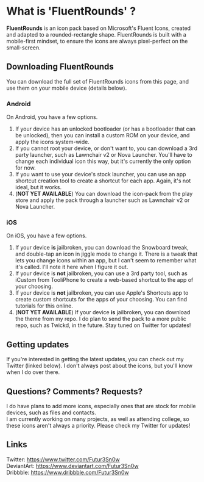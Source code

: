 # What is 'FluentRounds' ?
**FluentRounds** is an icon pack based on Microsoft's Fluent Icons, created and adapted to a rounded-rectangle shape.
FluentRounds is built with a mobile-first mindset, to ensure the icons are always pixel-perfect on the small-screen.

## Downloading FluentRounds
You can download the full set of FluentRounds icons from this page, and use them on your mobile device (details below).

### Android
On Android, you have a few options.
1. If your device has an unlocked bootloader (or has a bootloader that can be unlocked), then you can install a custom ROM on your device, and apply the icons system-wide.
2. If you cannot root your device, or don't want to, you can download a 3rd party launcher, such as Lawnchair v2 or Nova Launcher. You'll have to change each individual icon this way, but it's currently the only option for now.
3. If you want to use your device's stock launcher, you can use an app shortcut creation tool to create a shortcut for each app. Again, it's not ideal, but it works.
4. (**NOT YET AVAILABLE**) You can download the icon-pack from the play store and apply the pack through a launcher such as Lawnchair v2 or Nova Launcher.

### iOS
On iOS, you have a few options.
1. If your device **is** jailbroken, you can download the Snowboard tweak, and double-tap an icon in jiggle mode to change it. There is a tweak that lets you change icons within an app, but I can't seem to remember what it's called. I'll note it here when I figure it out.
2. If your device is **not** jailbroken, you can use a 3rd party tool, such as iCustom from TooliPhone to create a web-based shortcut to the app of your choosing.
3. If your device is **not** jailbroken, you can use Apple's Shortcuts app to create custom shortcuts for the apps of your choosing. You can find tutorials for this online.
4. (**NOT YET AVAILABLE**) If your device **is** jailbroken, you can download the theme from my repo.
I do plan to send the pack to a more public repo, such as Twickd, in the future. Stay tuned on Twitter for updates!

## Getting updates
If you're interested in getting the latest updates, you can check out my Twitter (linked below). I don't always post about the icons, but you'll know when I do over there.

## Questions? Comments? Requests?
I do have plans to add more icons, especially ones that are stock for mobile devices, such as files and contacts. <br>
I am currently working on many projects, as well as attending college, so these icons aren't always a priority. Please check my Twitter for updates!

## Links
Twitter: https://www.twitter.com/Futur3Sn0w <br>
DeviantArt: https://www.deviantart.com/Futur3Sn0w <br>
Dribbble: https://www.dribbble.com/Futur3Sn0w <br>

